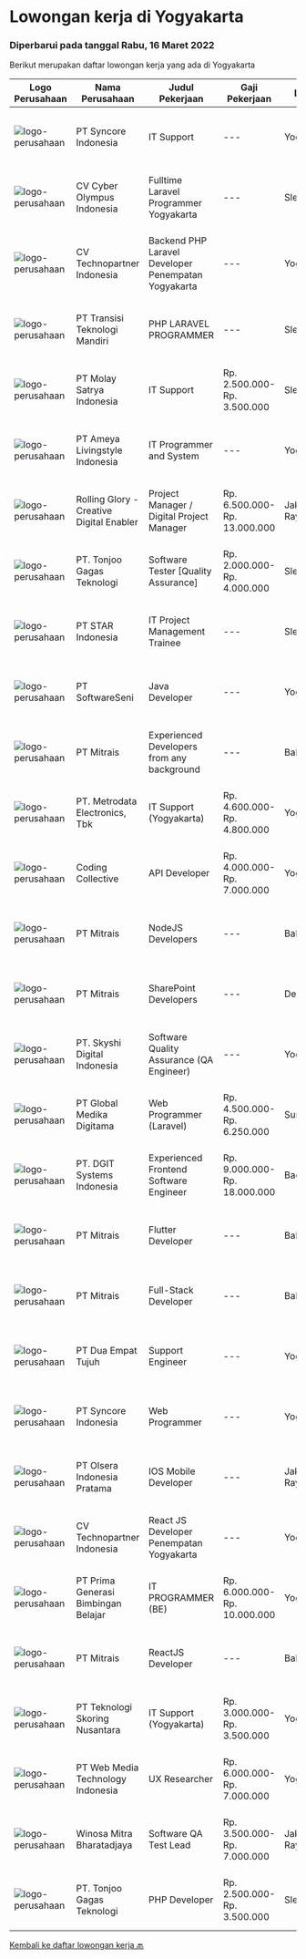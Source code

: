 
  # Lowongan kerja di Yogyakarta

  ### Diperbarui pada tanggal Rabu, 16 Maret 2022

  Berikut merupakan daftar lowongan kerja yang ada di Yogyakarta

  |Logo Perusahaan | Nama Perusahaan | Judul Pekerjaan | Gaji Pekerjaan | Lokasi | Deskripsi | Tanggal diunggah | Pranala |
  | -------------- | --------------- | --------------- | --------- | --------- | -------------- | ------- | ----------- |
  |![logo-perusahaan](https://image-service-cdn.seek.com.au/fde6f3e27b7d98bb69f363d470263de749b9ff29/ee4dce1061f3f616224767ad58cb2fc751b8d2dc)|PT Syncore Indonesia|IT Support|---|Yogyakarta|Kualifikasi: Pendidikan minimal SMK Teknik Komputer dan Jaringan Memahami desain dan topologi jaringan Memahami System Linux Memahami dan menguasai...|Senin, 14 Maret 2022|https://www.jobstreet.co.id/id/job/it-support-3819236?token=0~e581a6a1-c39d-46db-9f70-b0c6ac009fa1&sectionRank=1&jobId=jobstreet-id-job-3819236|
|![logo-perusahaan](https://image-service-cdn.seek.com.au/3b6b885fca889fa7af9046562709bc39dbe437c0/ee4dce1061f3f616224767ad58cb2fc751b8d2dc)|CV Cyber Olympus Indonesia|Fulltime Laravel Programmer Yogyakarta|---|Sleman|URGENTLY NEEDCyber Olympus is opening recruitment forFULLTIME Laravel programmer (placement : Jogja)========================Requirement1. Working...|Rabu, 16 Maret 2022|https://www.jobstreet.co.id/id/job/fulltime-laravel-programmer-yogyakarta-3822361?token=0~e581a6a1-c39d-46db-9f70-b0c6ac009fa1&sectionRank=2&jobId=jobstreet-id-job-3822361|
|![logo-perusahaan](https://image-service-cdn.seek.com.au/58a9f0f7c563607255b18c1090a985c42d17b7c8/ee4dce1061f3f616224767ad58cb2fc751b8d2dc)|CV Technopartner Indonesia|Backend PHP Laravel Developer Penempatan Yogyakarta|---|Yogyakarta|Job Description &amp; Requirements : Build Web Application (PHP, Laravel) Experienced in making or integrating API Experienced in using versioning...|Selasa, 15 Maret 2022|https://www.jobstreet.co.id/id/job/backend-php-laravel-developer-penempatan-yogyakarta-3821956?token=0~e581a6a1-c39d-46db-9f70-b0c6ac009fa1&sectionRank=3&jobId=jobstreet-id-job-3821956|
|![logo-perusahaan](https://image-service-cdn.seek.com.au/b282dd8b9ab3571cdc718527a8470c39dde8a380/ee4dce1061f3f616224767ad58cb2fc751b8d2dc)|PT Transisi Teknologi Mandiri|PHP LARAVEL PROGRAMMER|---|Sleman|DESKRIPSI PEKERJAAN: Melakukan pengembangan aplikasi berbasis web dengan framework Laravel Melakukan pengembangan REST API KUALIFIKASI: Memiliki...|Selasa, 15 Maret 2022|https://www.jobstreet.co.id/id/job/php-laravel-programmer-3821265?token=0~e581a6a1-c39d-46db-9f70-b0c6ac009fa1&sectionRank=4&jobId=jobstreet-id-job-3821265|
|![logo-perusahaan](https://image-service-cdn.seek.com.au/3b6db4b6ba2f5a95a05c7d2f1ccb85d805e889a9/ee4dce1061f3f616224767ad58cb2fc751b8d2dc)|PT Molay Satrya Indonesia|IT Support|Rp. 2.500.000-Rp. 3.500.000|Sleman|Mengelola website perusahaan meliputi perbaikan dan pengembangan back end dan front end Mengelola system IT lain seperti ERP dan yang lainnya...|Jumat, 11 Maret 2022|https://www.jobstreet.co.id/id/job/it-support-3807112?token=0~e581a6a1-c39d-46db-9f70-b0c6ac009fa1&sectionRank=5&jobId=jobstreet-id-job-3807112|
|![logo-perusahaan](https://image-service-cdn.seek.com.au/bf56eb5b53465989e6437aa790620d0dbc859db9/ee4dce1061f3f616224767ad58cb2fc751b8d2dc)|PT Ameya Livingstyle Indonesia|IT Programmer and System|---|Yogyakarta|Requirements : At least minimum 2 years experience in related field Candidate must possess at least Diploma Degree Experienced in ERP system and have...|Minggu, 13 Maret 2022|https://www.jobstreet.co.id/id/job/it-programmer-and-system-3808765?token=0~e581a6a1-c39d-46db-9f70-b0c6ac009fa1&sectionRank=6&jobId=jobstreet-id-job-3808765|
|![logo-perusahaan](https://image-service-cdn.seek.com.au/102dca1c75fb558e6532d8df396235b956dd0e8e/ee4dce1061f3f616224767ad58cb2fc751b8d2dc)|Rolling Glory - Creative Digital Enabler|Project Manager / Digital Project Manager|Rp. 6.500.000-Rp. 13.000.000|Jakarta Raya|Rolling Glory is looking for a Project Manager role, who:  has experience in managing digital project and team to make sure the result is delivered in...|Selasa, 15 Maret 2022|https://www.jobstreet.co.id/id/job/project-manager-digital-project-manager-3821382?token=0~e581a6a1-c39d-46db-9f70-b0c6ac009fa1&sectionRank=7&jobId=jobstreet-id-job-3821382|
|![logo-perusahaan](https://image-service-cdn.seek.com.au/a083bcf6cafe02d372853a92180973ccc0b39376/ee4dce1061f3f616224767ad58cb2fc751b8d2dc)|PT. Tonjoo Gagas Teknologi|Software Tester [Quality Assurance]|Rp. 2.000.000-Rp. 4.000.000|Sleman|- Kualifikasi: Dapat membuat Rencana Uji Coba Aplikasi Digital (testing plan / unit test) menjadi nilai tambah. Membuat laporan hasil uji coba...|Senin, 14 Maret 2022|https://www.jobstreet.co.id/id/job/software-tester-%5Bquality-assurance%5D-3820340?token=0~e581a6a1-c39d-46db-9f70-b0c6ac009fa1&sectionRank=8&jobId=jobstreet-id-job-3820340|
|![logo-perusahaan](https://image-service-cdn.seek.com.au/d1ca07dca5d15717a9cf25e2384ec10d50f8fd48/ee4dce1061f3f616224767ad58cb2fc751b8d2dc)|PT STAR Indonesia|IT Project  Management Trainee|---|Sleman|PT STAR Software Indonesia is looking for professional talent to support our sister company, PT Kode Evolusi Bangsa (KODEGIRI).We are currently...|Senin, 14 Maret 2022|https://www.jobstreet.co.id/id/job/it-project-management-trainee-3819150?token=0~e581a6a1-c39d-46db-9f70-b0c6ac009fa1&sectionRank=9&jobId=jobstreet-id-job-3819150|
|![logo-perusahaan](https://image-service-cdn.seek.com.au/27502e621cfb99d9f89953546449f152fcb3044b/ee4dce1061f3f616224767ad58cb2fc751b8d2dc)|PT SoftwareSeni|Java Developer|---|Yogyakarta|SoftwareSeni is a Software Development Company based in Yogyakarta &amp; Sydney, Australia. We have been designing and developing phone apps,...|Selasa, 15 Maret 2022|https://www.jobstreet.co.id/id/job/java-developer-3820796?token=0~e581a6a1-c39d-46db-9f70-b0c6ac009fa1&sectionRank=10&jobId=jobstreet-id-job-3820796|
|![logo-perusahaan](https://image-service-cdn.seek.com.au/969b0c47f133a1e0155056a5d964c63953dd6304/ee4dce1061f3f616224767ad58cb2fc751b8d2dc)|PT Mitrais|Experienced Developers from any background|---|Bali|Build your Career with Mitrais ! We're looking for experienced Software Engineers from any background to be part of our team. What will you be doing? ...|Rabu, 16 Maret 2022|https://www.jobstreet.co.id/id/job/experienced-developers-from-any-background-3822336?token=0~e581a6a1-c39d-46db-9f70-b0c6ac009fa1&sectionRank=11&jobId=jobstreet-id-job-3822336|
|![logo-perusahaan](https://image-service-cdn.seek.com.au/0d75518309b56a3cff39daa569b0ba02cc7a22f2/ee4dce1061f3f616224767ad58cb2fc751b8d2dc)|PT. Metrodata Electronics, Tbk|IT Support (Yogyakarta)|Rp. 4.600.000-Rp. 4.800.000|Yogyakarta|Kualifikasi Personnel: Minimal Diploma (D3) Ilmu Komputer, Sistem Informasi, Teknik Komputer atau Pendidikan setara. pengalaman minimal 1 tahun...|Kamis, 10 Maret 2022|https://www.jobstreet.co.id/id/job/it-support-yogyakarta-3816432?token=0~e581a6a1-c39d-46db-9f70-b0c6ac009fa1&sectionRank=12&jobId=jobstreet-id-job-3816432|
|![logo-perusahaan](https://image-service-cdn.seek.com.au/24a7297959412a4000416265921f6daa6368513d/ee4dce1061f3f616224767ad58cb2fc751b8d2dc)|Coding Collective|API Developer|Rp. 4.000.000-Rp. 7.000.000|Yogyakarta|DUTIES AND RESPONSIBILITIES:The successful applicant will carry out the following duties and responsibilities : Take responsibility for the tech...|Senin, 14 Maret 2022|https://www.jobstreet.co.id/id/job/api-developer-3819291?token=0~e581a6a1-c39d-46db-9f70-b0c6ac009fa1&sectionRank=13&jobId=jobstreet-id-job-3819291|
|![logo-perusahaan](https://image-service-cdn.seek.com.au/969b0c47f133a1e0155056a5d964c63953dd6304/ee4dce1061f3f616224767ad58cb2fc751b8d2dc)|PT Mitrais|NodeJS Developers|---|Bali|Build your Career with Mitrais!We're urgently looking for a great Node.js Developer responsible for managing the interchange of data between the...|Rabu, 16 Maret 2022|https://www.jobstreet.co.id/id/job/nodejs-developers-3822323?token=0~e581a6a1-c39d-46db-9f70-b0c6ac009fa1&sectionRank=14&jobId=jobstreet-id-job-3822323|
|![logo-perusahaan](https://image-service-cdn.seek.com.au/969b0c47f133a1e0155056a5d964c63953dd6304/ee4dce1061f3f616224767ad58cb2fc751b8d2dc)|PT Mitrais|SharePoint Developers|---|Denpasar|Build your Career with Mitrais ! We're looking for experienced SharePoint Developers to be part of our team   What will you be doing? Develop REST...|Rabu, 16 Maret 2022|https://www.jobstreet.co.id/id/job/sharepoint-developers-3822337?token=0~e581a6a1-c39d-46db-9f70-b0c6ac009fa1&sectionRank=15&jobId=jobstreet-id-job-3822337|
|![logo-perusahaan](https://image-service-cdn.seek.com.au/576e7133c857bbb19363ee10bac48b32b4e2646e/ee4dce1061f3f616224767ad58cb2fc751b8d2dc)|PT. Skyshi Digital Indonesia|Software Quality Assurance (QA Engineer)|---|Yogyakarta|Responsibilities : Conducting tests before product launches to ensure software runs smoothly and meets client needs Monitor all stages of software...|Minggu, 13 Maret 2022|https://www.jobstreet.co.id/id/job/software-quality-assurance-qa-engineer-3808595?token=0~e581a6a1-c39d-46db-9f70-b0c6ac009fa1&sectionRank=16&jobId=jobstreet-id-job-3808595|
|![logo-perusahaan](https://image-service-cdn.seek.com.au/4b282eaf2c65d61f8532d8ff00b352f8e7d77e7d/ee4dce1061f3f616224767ad58cb2fc751b8d2dc)|PT Global Medika Digitama|Web Programmer (Laravel)|Rp. 4.500.000-Rp. 6.250.000|Surabaya|Syarat Kualifikasi : Lulusan Course, Diploma, Sarjana bidang Ilmu Komputer/Teknologi Informasi atau bidang terkait. Pengalaman kerja minimal 3 tahun...|Kamis, 10 Maret 2022|https://www.jobstreet.co.id/id/job/web-programmer-laravel-3815681?token=0~e581a6a1-c39d-46db-9f70-b0c6ac009fa1&sectionRank=17&jobId=jobstreet-id-job-3815681|
|![logo-perusahaan](https://image-service-cdn.seek.com.au/86a88c2f6d7d45552583132278caf70ef23e7608/ee4dce1061f3f616224767ad58cb2fc751b8d2dc)|PT. DGIT Systems Indonesia|Experienced Frontend Software Engineer|Rp. 9.000.000-Rp. 18.000.000|Badung|We are looking for talented developers to join an experienced team of front-end engineers working on our flagship product Telflow, a multi-award...|Sabtu, 12 Maret 2022|https://www.jobstreet.co.id/id/job/experienced-frontend-software-engineer-3803691?token=0~e581a6a1-c39d-46db-9f70-b0c6ac009fa1&sectionRank=18&jobId=jobstreet-id-job-3803691|
|![logo-perusahaan](https://image-service-cdn.seek.com.au/969b0c47f133a1e0155056a5d964c63953dd6304/ee4dce1061f3f616224767ad58cb2fc751b8d2dc)|PT Mitrais|Flutter Developer|---|Bali|Build your Career with Mitrais !  We're looking for experienced Flutter Developer to be part of our team. What will you be doing?  Liase with...|Rabu, 16 Maret 2022|https://www.jobstreet.co.id/id/job/flutter-developer-3822341?token=0~e581a6a1-c39d-46db-9f70-b0c6ac009fa1&sectionRank=19&jobId=jobstreet-id-job-3822341|
|![logo-perusahaan](https://image-service-cdn.seek.com.au/969b0c47f133a1e0155056a5d964c63953dd6304/ee4dce1061f3f616224767ad58cb2fc751b8d2dc)|PT Mitrais|Full-Stack Developer|---|Bali|Build your Career with Mitrais!  We're looking for experienced Full-Stack Developers to be part of our team. What will you be doing? Coding high...|Rabu, 16 Maret 2022|https://www.jobstreet.co.id/id/job/full-stack-developer-3822342?token=0~e581a6a1-c39d-46db-9f70-b0c6ac009fa1&sectionRank=20&jobId=jobstreet-id-job-3822342|
|![logo-perusahaan](https://image-service-cdn.seek.com.au/77b21a0ee2c136c382dd20b539140dcaf7d79275/ee4dce1061f3f616224767ad58cb2fc751b8d2dc)|PT Dua Empat Tujuh|Support Engineer|---|Yogyakarta|Kualifikasi: SMK, D3, S1 TKJ, RPL, Sistem Informasi / Teknik Informatika Mengerti algoritma pemrograman Menguasai minimal satu bahasa pemrograman...|Kamis, 10 Maret 2022|https://www.jobstreet.co.id/id/job/support-engineer-3800246?token=0~e581a6a1-c39d-46db-9f70-b0c6ac009fa1&sectionRank=21&jobId=jobstreet-id-job-3800246|
|![logo-perusahaan](https://image-service-cdn.seek.com.au/f66e19308d244eca3cf6778cd9ef51c4c4c6d355/ee4dce1061f3f616224767ad58cb2fc751b8d2dc)|PT Syncore Indonesia|Web Programmer|---|Yogyakarta|Kualifikasi : Lulusan S1 Jurusan Teknik Informatika atau jurusan linear lainnya Fresh Graduate welcome to apply Memahami dan menguasai penggunaan PHP...|Jumat, 11 Maret 2022|https://www.jobstreet.co.id/id/job/web-programmer-3801920?token=0~e581a6a1-c39d-46db-9f70-b0c6ac009fa1&sectionRank=22&jobId=jobstreet-id-job-3801920|
|![logo-perusahaan](https://image-service-cdn.seek.com.au/90e9bb2e5bcac40b68d491aafb34203d371349a1/ee4dce1061f3f616224767ad58cb2fc751b8d2dc)|PT Olsera Indonesia Pratama|IOS Mobile Developer|---|Jakarta Raya|Responsibilities: Development in an AGILE environment Build reusable codes and libraries Create good product with accessibility and security...|Senin, 14 Maret 2022|https://www.jobstreet.co.id/id/job/ios-mobile-developer-3820494?token=0~e581a6a1-c39d-46db-9f70-b0c6ac009fa1&sectionRank=23&jobId=jobstreet-id-job-3820494|
|![logo-perusahaan](https://image-service-cdn.seek.com.au/58a9f0f7c563607255b18c1090a985c42d17b7c8/ee4dce1061f3f616224767ad58cb2fc751b8d2dc)|CV Technopartner Indonesia|React JS Developer Penempatan Yogyakarta|---|Yogyakarta|Job Description &amp; Requirements :  Experience in using React JS, Javascript, CSS Create reusable, efficient, and performable codes Collaborate with...|Selasa, 15 Maret 2022|https://www.jobstreet.co.id/id/job/react-js-developer-penempatan-yogyakarta-3821954?token=0~e581a6a1-c39d-46db-9f70-b0c6ac009fa1&sectionRank=24&jobId=jobstreet-id-job-3821954|
|![logo-perusahaan](https://image-service-cdn.seek.com.au/88274fc452a47bce437e96164f7ff67a6d1930fd/ee4dce1061f3f616224767ad58cb2fc751b8d2dc)|PT Prima Generasi Bimbingan Belajar|IT PROGRAMMER (BE)|Rp. 6.000.000-Rp. 10.000.000|Yogyakarta|The candidate must possess at least Bachelor's Degree in Engineering (Computer/Telecommunication) or equivalent. Required language(s): Bahasa...|Kamis, 10 Maret 2022|https://www.jobstreet.co.id/id/job/it-programmer-be-3816411?token=0~e581a6a1-c39d-46db-9f70-b0c6ac009fa1&sectionRank=25&jobId=jobstreet-id-job-3816411|
|![logo-perusahaan](https://image-service-cdn.seek.com.au/969b0c47f133a1e0155056a5d964c63953dd6304/ee4dce1061f3f616224767ad58cb2fc751b8d2dc)|PT Mitrais|ReactJS Developer|---|Bali|We're urgently looking for experienced ReactJS Developers to be part of our team for an immediate start.Our client is a consultancy-focused company...|Rabu, 16 Maret 2022|https://www.jobstreet.co.id/id/job/reactjs-developer-3822327?token=0~e581a6a1-c39d-46db-9f70-b0c6ac009fa1&sectionRank=26&jobId=jobstreet-id-job-3822327|
|![logo-perusahaan](https://image-service-cdn.seek.com.au/0921d17008e56134c852cf1550876a996b0809d7/ee4dce1061f3f616224767ad58cb2fc751b8d2dc)|PT Teknologi Skoring Nusantara|IT Support (Yogyakarta)|Rp. 3.000.000-Rp. 3.500.000|Yogyakarta|Mempersiapkan perangkat IT (PC, Laptop, Tablet atau HP) agar siap dipakai user Menyelesaikan masalah (troubleshoot) perangkat jika ditemukan masalah...|Senin, 07 Maret 2022|https://www.jobstreet.co.id/id/job/it-support-yogyakarta-3811285?token=0~e581a6a1-c39d-46db-9f70-b0c6ac009fa1&sectionRank=27&jobId=jobstreet-id-job-3811285|
|![logo-perusahaan](https://image-service-cdn.seek.com.au/fe6569d61098f35222743f282f496686f78aefd7/ee4dce1061f3f616224767ad58cb2fc751b8d2dc)|PT Web Media Technology Indonesia|UX Researcher|Rp. 6.000.000-Rp. 7.000.000|Yogyakarta|We are Niagahoster, a tech company based in Yogyakarta that provides web-hosting services. To make Niagahoster web's and products' interface offers...|Sabtu, 12 Maret 2022|https://www.jobstreet.co.id/id/job/ux-researcher-3803911?token=0~e581a6a1-c39d-46db-9f70-b0c6ac009fa1&sectionRank=28&jobId=jobstreet-id-job-3803911|
|![logo-perusahaan](https://image-service-cdn.seek.com.au/85529b947cfce6ae1e7fef595e1aa52f582cb146/ee4dce1061f3f616224767ad58cb2fc751b8d2dc)|Winosa Mitra Bharatadjaya|Software QA Test Lead|Rp. 3.500.000-Rp. 7.000.000|Jakarta Raya|Winosa is Business consultancy and IT offshore company focusing on providing support to businesses of international clients. With the company growing,...|Jumat, 11 Maret 2022|https://www.jobstreet.co.id/id/job/software-qa-test-lead-3806193?token=0~e581a6a1-c39d-46db-9f70-b0c6ac009fa1&sectionRank=29&jobId=jobstreet-id-job-3806193|
|![logo-perusahaan](https://image-service-cdn.seek.com.au/4600908cb60ff997f84b15ff5c52e4f4c2ee93ea/ee4dce1061f3f616224767ad58cb2fc751b8d2dc)|PT. Tonjoo Gagas Teknologi|PHP Developer|Rp. 2.500.000-Rp. 3.500.000|Sleman|✔ Requirement: Menguasai PHP minimal pengalaman 1 tahun ATAU Menguasai LARAVEL/Yii/Code Igniter minimal pengalaman 1 tahun Menguasai konsep...|Jumat, 11 Maret 2022|https://www.jobstreet.co.id/id/job/php-developer-3818032?token=0~e581a6a1-c39d-46db-9f70-b0c6ac009fa1&sectionRank=30&jobId=jobstreet-id-job-3818032|


  [Kembali ke daftar lowongan kerja 🔙](../README.md#daftar-lowongan-kerja)
  